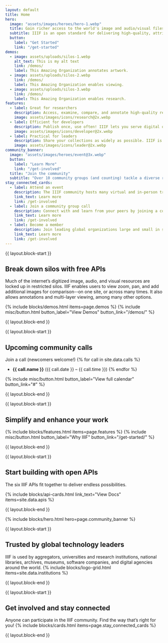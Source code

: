 ```yaml
---
layout: default
title: Home
hero:
  image: "assets/images/heroes/hero-1.webp"
  title: Gain richer access to the world's image and audio/visual files
  subtitle: IIIF is an open standard for delivering high-quality, attributed digital objects online at scale. It’s also an international community developing and implementing the IIIF APIs. IIIF is stewarded by a consortium.
  button:
    label: "Get Started"
    link: "/get-started"
demos:
  - image: assets/uploads/silos-1.webp
    alt_text: This is my alt text
    link: /demos/
    label: This Amazing Organization annotates artwork.
  - image: assets/uploads/silos-2.webp
    link: /demos/
    label: This Amazing Organization enables viewing.
  - image: assets/uploads/silos-3.webp
    link: /demos/
    label: This Amazing Organization enables research.
features:
  - label: Great for researchers
    description: Access, examine, compare, and annotate high-quality resources, then share your work with others. IIIF enables easy use across repositories, with tools to aid research and presentation.
    image: assets/images/icons/research@2x.webp
  - label: Efficient for developers
    description: Publish once, use often! IIIF lets you serve digital objects to your own site, or to sites using IIIF anywhere in the world–all while giving users a high-quality viewing experience for multiple file types.
    image: assets/images/icons/developer@2x.webp
  - label: Practical for leaders
    description: Share your collections as widely as possible. IIIF is being adopted by global leading institutions as a cost-effective way to serve billions of digital objects online without vendor lock-in and with strong open-source, community-driven ethics.
    image: assets/images/icons/leader@2x.webp
community_banner:
  image: "assets/images/heroes/event@3x.webp"
  button:
    label: "Learn More"
    link: "/get-involved"
  title: "Join the community"
  subtitle: "Over 10 community groups (and counting) tackle a diverse range of topics relating to the Framework—from crafting new technical specifications and implementing IIIF in specific communities, to conducting outreach."
stay_connected_cards:
  - label: Attend an event
    description: The IIIF community hosts many virtual and in-person trainings, conferences, and other events each year.
    link_text: Learn more
    link: /get-involved
  - label: Join a community group call
    description: Connect with and learn from your peers by joining a community group, or by proposing a new one! Calls are open to everyone.
    link_text: Learn more
    link: /get-involved
  - label: Become a member
    description: Join leading global organizations large and small in supporting the IIIF community’s work by becoming a member of the Consortium.
    link_text: Learn more
    link: /get-involved
---
```


{{ layout.block-start }}

## Break down silos with free APIs
Much of the internet’s digitized image, audio, and visual resources are locked up in restricted silos. IIIF enables users to view zoom, pan, and add additional images for comparison--on one site, or across many times. It also allows annotations and multi-layer viewing, among many other options.

{% include blocks/demos.html items=page.demos %}
{% include misc/button.html button_label="View Demos" button_link="/demos/" %}

{{ layout.block-end }}



{{ layout.block-start }}

## Upcoming community calls
Join a call (newcomers welcome!)
{% for call in site.data.calls %}
- **{{ call.name }}** ({{ call.date }} – {{ call.time }})
{% endfor %}

{% include misc/button.html button_label="View full calendar" button_link="#" %}

{{ layout.block-end }}




{{ layout.block-start }}

## Simplify and enhance your work
{% include blocks/features.html items=page.features %}
{% include misc/button.html button_label="Why IIIF" button_link="/get-started/" %}

{{ layout.block-end }}




{{ layout.block-start }}

## Start building with open APIs
The six IIIF APIs fit together to deliver endless possibilities.

{% include blocks/api-cards.html link_text="View Docs" items=site.data.apis %}

{{ layout.block-end }}



{% include blocks/hero.html hero=page.community_banner %}



{{ layout.block-start }}

## Trusted by global technology leaders
IIIF is used by aggregators, universities and research institutions, national libraries, archives, museums, software companies, and digital agencies around the world.
{% include blocks/logo-grid.html items=site.data.institutions %}

{{ layout.block-end }}





{{ layout.block-start }}

## Get involved and stay connected
Anyone can participate in the IIIF community. Find the way that’s right for you!
{% include blocks/cards.html items=page.stay_connected_cards %}

{{ layout.block-end }}
